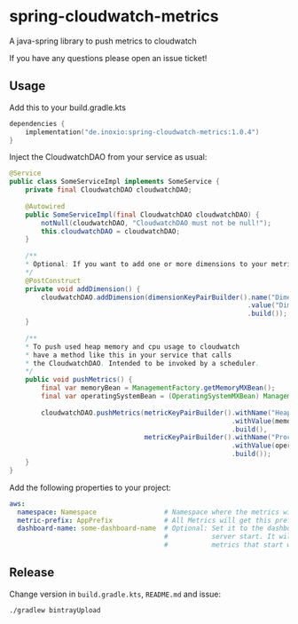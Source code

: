# spring-cloudwatch-metrics

A java-spring library to push metrics to cloudwatch

If you have any questions please open an issue ticket!

## Usage

Add this to your build.gradle.kts
```kotlin
dependencies {
    implementation("de.inoxio:spring-cloudwatch-metrics:1.0.4")
}
```

Inject the CloudwatchDAO from your service as usual:

```java
@Service
public class SomeServiceImpl implements SomeService {
    private final CloudwatchDAO cloudwatchDAO;
    
    @Autowired
    public SomeServiceImpl(final CloudwatchDAO cloudwatchDAO) {
        notNull(cloudwatchDAO, "CloudwatchDAO must not be null!");
        this.cloudwatchDAO = cloudwatchDAO;
    }
    
    /**
    * Optional: If you want to add one or more dimensions to your metrics 
    */
    @PostConstruct
    private void addDimension() {
        cloudwatchDAO.addDimension(dimensionKeyPairBuilder().name("DimensionName")
                                                            .value("DimensionValue")
                                                            .build());
    }
    
    /**
    * To push used heap memory and cpu usage to cloudwatch 
    * have a method like this in your service that calls
    * the CloudwatchDAO. Intended to be invoked by a scheduler.
    */
    public void pushMetrics() {
        final var memoryBean = ManagementFactory.getMemoryMXBean();
        final var operatingSystemBean = (OperatingSystemMXBean) ManagementFactory.getOperatingSystemMXBean();
        
        cloudwatchDAO.pushMetrics(metricKeyPairBuilder().withName("HeapMemoryUsed")
                                                        .withValue(memoryBean.getHeapMemoryUsage().getUsed())
                                                        .build(),
                                  metricKeyPairBuilder().withName("ProcessCpuLoad")
                                                        .withValue(operatingSystemBean.getProcessCpuLoad() * MAX_PERCENT)
                                                        .build());
    }
}
```

Add the following properties to your project:
```yaml
aws:
  namespace: Namespace                 # Namespace where the metrics will be pushed to
  metric-prefix: AppPrefix             # All Metrics will get this prefix. Final name will be AppPrefixHeapMemoryUsed
  dashboard-name: some-dashboard-name  # Optional: Set it to the dashboard name you want graphs to be annotated on 
                                       #           server start. It will add a vertical annotation to all graphs with
                                       #           metrics that start with 'metric-prefix'
```

## Release

Change version in `build.gradle.kts`, `README.md` and issue:

```bash
./gradlew bintrayUpload
```
